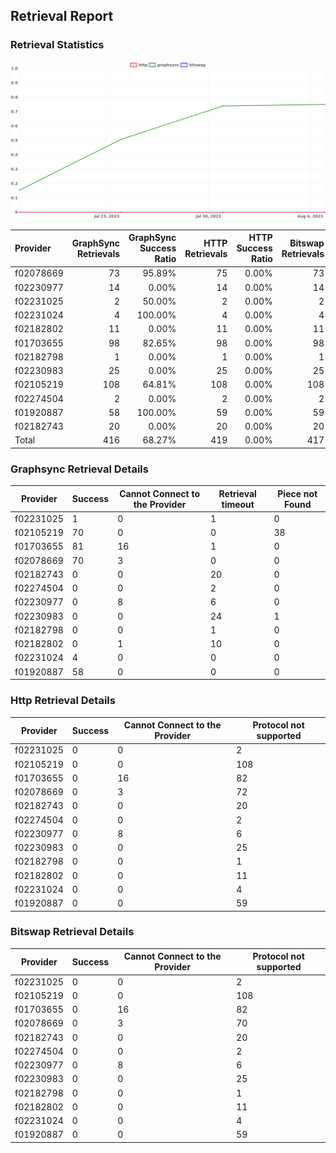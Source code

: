 ## Retrieval Report
### Retrieval Statistics
<img src="https://raw.githubusercontent.com/data-preservation-programs/filplus-checker-assets/main/filecoin-project/filecoin-plus-large-datasets/issues/1671/1691378070345.png"/>

| Provider  | GraphSync Retrievals | GraphSync Success Ratio | HTTP Retrievals | HTTP Success Ratio | Bitswap Retrievals | Bitswap Success Ratio |
| :-------- | -------------------: | ----------------------: | --------------: | -----------------: | -----------------: | --------------------: |
| f02078669 |                   73 |                  95.89% |              75 |              0.00% |                 73 |                 0.00% |
| f02230977 |                   14 |                   0.00% |              14 |              0.00% |                 14 |                 0.00% |
| f02231025 |                    2 |                  50.00% |               2 |              0.00% |                  2 |                 0.00% |
| f02231024 |                    4 |                 100.00% |               4 |              0.00% |                  4 |                 0.00% |
| f02182802 |                   11 |                   0.00% |              11 |              0.00% |                 11 |                 0.00% |
| f01703655 |                   98 |                  82.65% |              98 |              0.00% |                 98 |                 0.00% |
| f02182798 |                    1 |                   0.00% |               1 |              0.00% |                  1 |                 0.00% |
| f02230983 |                   25 |                   0.00% |              25 |              0.00% |                 25 |                 0.00% |
| f02105219 |                  108 |                  64.81% |             108 |              0.00% |                108 |                 0.00% |
| f02274504 |                    2 |                   0.00% |               2 |              0.00% |                  2 |                 0.00% |
| f01920887 |                   58 |                 100.00% |              59 |              0.00% |                 59 |                 0.00% |
| f02182743 |                   20 |                   0.00% |              20 |              0.00% |                 20 |                 0.00% |
| Total     |                  416 |                  68.27% |             419 |              0.00% |                417 |                 0.00% |

### Graphsync Retrieval Details
| Provider  | Success | Cannot Connect to the Provider | Retrieval timeout | Piece not Found |
| --------- | ------- | ------------------------------ | ----------------- | --------------- |
| f02231025 | 1       | 0                              | 1                 | 0               |
| f02105219 | 70      | 0                              | 0                 | 38              |
| f01703655 | 81      | 16                             | 1                 | 0               |
| f02078669 | 70      | 3                              | 0                 | 0               |
| f02182743 | 0       | 0                              | 20                | 0               |
| f02274504 | 0       | 0                              | 2                 | 0               |
| f02230977 | 0       | 8                              | 6                 | 0               |
| f02230983 | 0       | 0                              | 24                | 1               |
| f02182798 | 0       | 0                              | 1                 | 0               |
| f02182802 | 0       | 1                              | 10                | 0               |
| f02231024 | 4       | 0                              | 0                 | 0               |
| f01920887 | 58      | 0                              | 0                 | 0               |

### Http Retrieval Details
| Provider  | Success | Cannot Connect to the Provider | Protocol not supported |
| --------- | ------- | ------------------------------ | ---------------------- |
| f02231025 | 0       | 0                              | 2                      |
| f02105219 | 0       | 0                              | 108                    |
| f01703655 | 0       | 16                             | 82                     |
| f02078669 | 0       | 3                              | 72                     |
| f02182743 | 0       | 0                              | 20                     |
| f02274504 | 0       | 0                              | 2                      |
| f02230977 | 0       | 8                              | 6                      |
| f02230983 | 0       | 0                              | 25                     |
| f02182798 | 0       | 0                              | 1                      |
| f02182802 | 0       | 0                              | 11                     |
| f02231024 | 0       | 0                              | 4                      |
| f01920887 | 0       | 0                              | 59                     |

### Bitswap Retrieval Details
| Provider  | Success | Cannot Connect to the Provider | Protocol not supported |
| --------- | ------- | ------------------------------ | ---------------------- |
| f02231025 | 0       | 0                              | 2                      |
| f02105219 | 0       | 0                              | 108                    |
| f01703655 | 0       | 16                             | 82                     |
| f02078669 | 0       | 3                              | 70                     |
| f02182743 | 0       | 0                              | 20                     |
| f02274504 | 0       | 0                              | 2                      |
| f02230977 | 0       | 8                              | 6                      |
| f02230983 | 0       | 0                              | 25                     |
| f02182798 | 0       | 0                              | 1                      |
| f02182802 | 0       | 0                              | 11                     |
| f02231024 | 0       | 0                              | 4                      |
| f01920887 | 0       | 0                              | 59                     |
